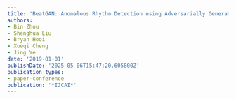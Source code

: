```yaml
---
title: 'BeatGAN: Anomalous Rhythm Detection using Adversarially Generated Time Series.'
authors:
- Bin Zhou
- Shenghua Liu
- Bryan Hooi
- Xueqi Cheng
- Jing Ye
date: '2019-01-01'
publishDate: '2025-05-06T15:47:20.605800Z'
publication_types:
- paper-conference
publication: '*IJCAI*'
---
```

